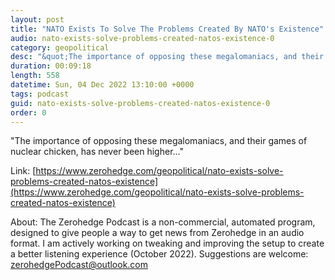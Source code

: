 ```yaml
---
layout: post
title: "NATO Exists To Solve The Problems Created By NATO's Existence"
audio: nato-exists-solve-problems-created-natos-existence-0
category: geopolitical
desc: "&quot;The importance of opposing these megalomaniacs, and their games of nuclear chicken, has never been higher...&quot;"
duration: 00:09:18
length: 558
datetime: Sun, 04 Dec 2022 13:10:00 +0000
tags: podcast
guid: nato-exists-solve-problems-created-natos-existence-0
order: 0
---
```

&quot;The importance of opposing these megalomaniacs, and their games of nuclear chicken, has never been higher...&quot;

Link: [https://www.zerohedge.com/geopolitical/nato-exists-solve-problems-created-natos-existence](https://www.zerohedge.com/geopolitical/nato-exists-solve-problems-created-natos-existence)

About: The Zerohedge Podcast is a non-commercial, automated program, designed to give people a way to get news from Zerohedge in an audio format.  I am actively working on tweaking and improving the setup to create a better listening experience (October 2022).  Suggestions are welcome: [zerohedgePodcast@outlook.com](mailto:zerohedgePodcast@outlook.com)